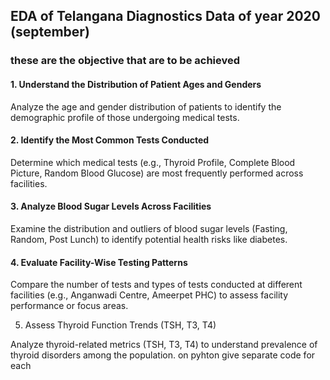 ## EDA of Telangana Diagnostics Data of year 2020 (september)

### these are the objective that are to be achieved

#### 1. Understand the Distribution of Patient Ages and Genders

Analyze the age and gender distribution of patients to identify the demographic profile of those undergoing medical tests.

#### 2. Identify the Most Common Tests Conducted

Determine which medical tests (e.g., Thyroid Profile, Complete Blood Picture, Random Blood Glucose) are most frequently performed across facilities.

#### 3. Analyze Blood Sugar Levels Across Facilities

Examine the distribution and outliers of blood sugar levels (Fasting, Random, Post Lunch) to identify potential health risks like diabetes.

#### 4. Evaluate Facility-Wise Testing Patterns

Compare the number of tests and types of tests conducted at different facilities (e.g., Anganwadi Centre, Ameerpet PHC) to assess facility performance or focus areas.

5. Assess Thyroid Function Trends (TSH, T3, T4) 

Analyze thyroid-related metrics (TSH, T3, T4) to understand prevalence of thyroid disorders among the population. on pyhton give separate code for each 
